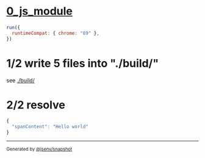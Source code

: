 # [0_js_module](../../preact_build.test.mjs#L25)

```js
run({
  runtimeCompat: { chrome: "89" },
})
```

# 1/2 write 5 files into "./build/"

see [./build/](./build/)

# 2/2 resolve

```js
{
  "spanContent": "Hello world"
}
```

---

<sub>
  Generated by <a href="https://github.com/jsenv/core/tree/main/packages/independent/snapshot">@jsenv/snapshot</a>
</sub>
